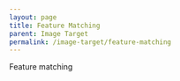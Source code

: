 ```yaml
---
layout: page
title: Feature Matching
parent: Image Target
permalink: /image-target/feature-matching
---
```


Feature matching 
